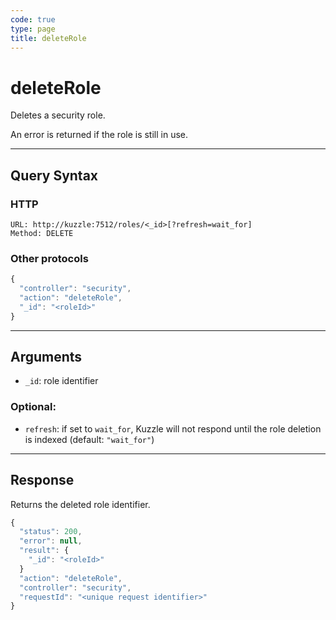 ```yaml
---
code: true
type: page
title: deleteRole
---
```


# deleteRole



Deletes a security role.

An error is returned if the role is still in use.

---

## Query Syntax

### HTTP

```http
URL: http://kuzzle:7512/roles/<_id>[?refresh=wait_for]
Method: DELETE
```

### Other protocols

```js
{
  "controller": "security",
  "action": "deleteRole",
  "_id": "<roleId>"
}
```

---

## Arguments

- `_id`: role identifier

### Optional:

- `refresh`: if set to `wait_for`, Kuzzle will not respond until the role deletion is indexed (default: `"wait_for"`)

---

## Response

Returns the deleted role identifier.

```js
{
  "status": 200,
  "error": null,
  "result": {
    "_id": "<roleId>"
  }
  "action": "deleteRole",
  "controller": "security",
  "requestId": "<unique request identifier>"
}
```
